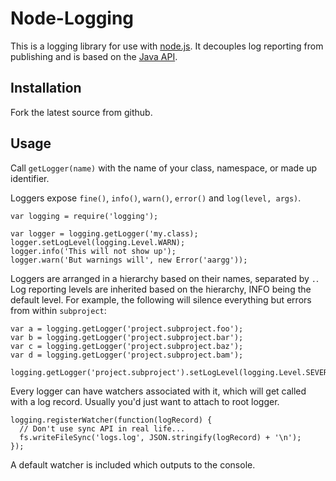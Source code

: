 # Node-Logging

This is a logging library for use with [node.js](http://nodejs.org/).  It decouples log reporting from publishing and is based on the [Java API](http://download.oracle.com/javase/1.4.2/docs/api/java/util/logging/Logger.html).

## Installation

Fork the latest source from github.

## Usage

Call `getLogger(name)` with the name of your class, namespace, or made up identifier.

Loggers expose `fine()`, `info()`, `warn()`, `error()` and `log(level, args)`.

    var logging = require('logging');
    
    var logger = logging.getLogger('my.class);
    logger.setLogLevel(logging.Level.WARN);
    logger.info('This will not show up');
    logger.warn('But warnings will', new Error('aargg')); 

Loggers are arranged in a hierarchy based on their names, separated by `.`.  Log reporting levels are inherited based on the hierarchy, INFO being the default level.  For example, the following will silence everything but errors from within `subproject`:

    var a = logging.getLogger('project.subproject.foo');
    var b = logging.getLogger('project.subproject.bar');
    var c = logging.getLogger('project.subproject.baz');
    var d = logging.getLogger('project.subproject.bam');
    
    logging.getLogger('project.subproject').setLogLevel(logging.Level.SEVERE);
    
Every logger can have watchers associated with it, which will get called with a log record.  Usually you'd just want to attach to root logger.

    logging.registerWatcher(function(logRecord) {
      // Don't use sync API in real life...
      fs.writeFileSync('logs.log', JSON.stringify(logRecord) + '\n');
    });

A default watcher is included which outputs to the console.

